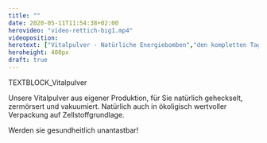 ```yaml
---
title: ""
date: 2020-05-11T11:54:38+02:00
herovideo: "video-rettich-big1.mp4"
videoposition:
herotext: ["Vitalpulver - Natürliche Energiebomben","den kompletten Tagesbedarf mit einem Löffel", "individiuell erstellbar"]
heroheight: 400px
draft: true
---
```

TEXTBLOCK_Vitalpulver

Unsere Vitalpulver aus eigener Produktion, für Sie natürlich geheckselt, zermörsert und vakuumiert. Natürlich auch in ökoligisch wertvoller Verpackung auf Zellstoffgrundlage.

Werden sie gesundheitlich unantastbar!
